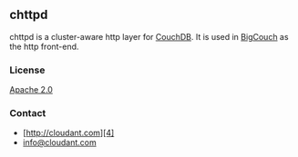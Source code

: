 ## chttpd

chttpd is a cluster-aware http layer for [CouchDB][1].  It is used in [BigCouch][2] as the http front-end.

### License
[Apache 2.0][3]

### Contact
 * [http://cloudant.com][4]
 * [info@cloudant.com][5]

[1]: http://couchdb.apache.org
[2]: http://github.com/cloudant/bigcouch
[3]: http://www.apache.org/licenses/LICENSE-2.0.html
[4]: http://cloudant.com
[5]: mailto:info@cloudant.com
